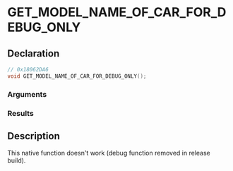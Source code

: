 # GET_MODEL_NAME_OF_CAR_FOR_DEBUG_ONLY

## Declaration
```cpp
// 0x18062DA6
void GET_MODEL_NAME_OF_CAR_FOR_DEBUG_ONLY();
```

### Arguments

### Results

## Description
This native function doesn't work (debug function removed in release build).